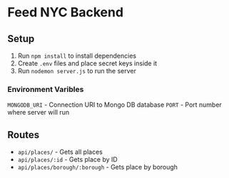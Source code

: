 # Feed NYC Backend

## Setup
1. Run `npm install` to install dependencies
2. Create `.env` files and place secret keys inside it
3. Run `nodemon server.js` to run the server

### Environment Varibles
`MONGODB_URI` - Connection URI to Mongo DB database
`PORT` - Port number where server will run

## Routes
- `api/places/` - Gets all places
- `api/places/:id` - Gets place by ID
- `api/places/borough/:borough` - Gets place by borough